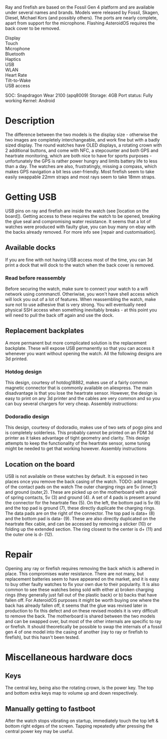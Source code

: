 Ray and firefish are based on the Fossil Gen 4 platform and are available under several names and brands. Models were released by Fossil, Skagen, Diesel, Michael Kors (and possibly others). The ports are nearly complete, apart from support for the microphone. Flashing AsteroidOS requires the back cover to be removed.

<div class="support-row">
  <div class="support-col">Display<div class="support-col-good"></div></div>
  <div class="support-col">Touch<div class="support-col-good"></div></div>
  <div class="support-col">Microphone<div class="support-col-bad"></div></div>
  <div class="support-col">Bluetooth<div class="support-col-good"></div></div>
  <div class="support-col">Haptics<div class="support-col-good"></div></div>
  <div class="support-col">USB<div class="support-col-good"></div></div>
  <div class="support-col">WLAN<div class="support-col-good"></div></div>
  <div class="support-col">Heart Rate<div class="support-col-good"></div></div>
  <div class="support-col">Tilt-to-Wake<div class="support-col-good"></div></div>
  <div class="support-col">USB access<div class="support-col-bad"></div></div>
</div>

SOC: Snapdragon Wear 2100 (apq8009)
Storage: 4GB
Port status: Fully working
Kernel: Android

# Description
The difference between the two models is the display size - otherwise the two images are completely interchangeable, and work fine but with a badly sized display. The round watches have OLED displays, a rotating crown with 2 additional buttons, and come with NFC, a stepcounter and both GPS and heartrate monitoring, which are both nice to have for sports purposes - unfortunately the GPS is rather power hungry and limits battery life to less than a day. The watches are also, frustratingly, missing a compass, which makes GPS navigation a bit less user-friendly. Most firefish seem to take easily swappable 22mm straps and most rays seem to take 18mm straps.

# Getting USB
USB pins on ray and firefish are inside the watch (see [location on the board]). Getting access to these requires the watch to be opened, breaking the glue seal and compromising water resistance. It seems that a lot of watches were produced with faulty glue, you can buy many on ebay with the backs already removed. For more info see [repair and customisation].
## Available docks
If you are fine with not having USB access most of the time, you can 3d print a dock that will dock to the watch when the back cover is removed.

### Read before reassembly
Before securing the watch, make sure to connect your watch to a wifi network using connmanctl. Otheriwise, you won't have shell access which will lock you out of a lot of features.
When reassembling the watch, make sure not to use adhesive that is very strong. You will eventually need physical SSH access when something inevitably breaks - at this point you will need to pull the back off again and use the dock.
## Replacement backplates
A more permanent but more complicated solution is the replacement backplate. These will expose USB permanently so that you can access it whenever you want without opening the watch. All the following designs are 3d printed.
### Hotdog design
This design, courtesy of hotdog18882, makes use of a fairly common magnetic connector that is commonly available on aliexpress. The main disadvantage is that you lose the heartrate sensor. However, the design is easy to print on any 3d printer and the cables are very common and so you can buy several chargers for very cheap.
Assembly instructions:
### Dodoradio design
This design, courtesy of dodoradio, makes use of two sets of pogo pins and is completely solderless. This probably cannot be printed on an FDM 3d printer as it takes advantage of tight geometry and clarity. This design attempts to keep the functionality of the heartrate sensor, some tuning might be needed to get that working however.
Assembly instructions

## Location on the board
USB is not available on these watches by default. It is exposed in two places once you remove the back casing of the watch.
TODO: add images of the contact pads on the watch
The outer charging rings are 5v (inner,1) and ground (outer,2). These are picked up on the motherboard with a pair of spring contacts, 5v (3) and ground (4). A set of 4 pads is present around the connector for the heartrate flex (5). On the left, the bottom pad is 5v (6) and the top pad is ground (7), these directly duplicate the charging rings. The data pads are on the right of the connector. The top pad is data+ (8) and the bottom pad is data- (9). These are also directly duplicated on the heartrate flex cable, and can be accessed by removing a sticker (10) or folding up the extended section. The ring closest to the center is d+ (11) and the outer one is d- (12).

# Repair
Opening any ray or firefish requires removing the back which is adhered in place. This compromises water resistance. There are not many, but replacement batteries seem to have appeared on the market, and it is easy to buy other faulty watches to fix your own due to their popularity.
It is also common to see these watches being sold with either a) broken charging rings (they generally just fall out of the plastic back) or b) backs that have fallen off. For AsteroidOS purposes it might be worth buying one where the back has already fallen off, it seems that the glue was revised later in production to fix this defect and on these revised models it is very difficult to remove the back.
The motherboard is shared between the two models and can be swapped over, but most of the other internals are specific to ray or firefish. It should theoretically be possible to swap the internals of a fossil gen 4 of one model into the casing of another (ray to ray or firefish to firefish), but this hasn't been tested.

# Miscellaneous hardware docs
## Keys
The central key, being also the rotating crown, is the power key. The top and bottom extra keys map to volume up and down respectively.
## Manually getting to fastboot
After the watch stops vibrating on startup, immediately touch the top left & bottom right edges of the screen. Tapping repeatedly after pressing the central power key may be useful.
